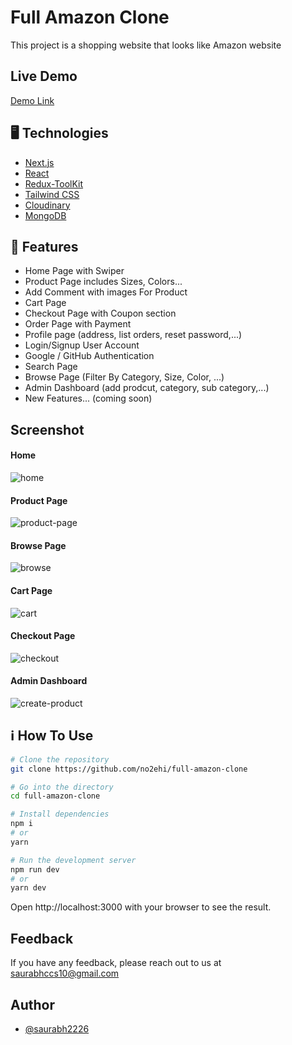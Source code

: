 
# Full Amazon Clone

This project is a shopping website that looks like Amazon website


## Live Demo

[Demo Link](https://full-amazon-clone.vercel.app/)


## 🖥️ Technologies

 - [Next.js]()
 - [React]()
 - [Redux-ToolKit]()
 - [Tailwind CSS]()
 - [Cloudinary]()
 - [MongoDB]()
 


## 🚀 Features

- Home Page with Swiper
- Product Page includes Sizes, Colors...
- Add Comment with images For Product
- Cart Page
- Checkout Page with Coupon section
- Order Page with Payment
- Profile page (address, list orders, reset password,...)
- Login/Signup User Account
- Google / GitHub Authentication
- Search Page
- Browse Page (Filter By Category, Size, Color, ...)
- Admin Dashboard (add prodcut, category, sub category,...)
- New Features... (coming soon)
 

## Screenshot
#### Home
![home](https://user-images.githubusercontent.com/35344951/236690271-6a352b0a-07c1-4c51-a62c-e3226065e4ec.jpg)
#### Product Page
![product-page](https://user-images.githubusercontent.com/35344951/236690275-031bb578-7bed-44a3-965f-7f48eb7707a5.jpg)
#### Browse Page
![browse](https://user-images.githubusercontent.com/35344951/236690335-7765e61b-2c8e-4b20-a58c-cd7e93955a9e.jpg)
#### Cart Page
![cart](https://user-images.githubusercontent.com/35344951/236690385-a5a45f7f-ec0c-42f5-a267-d9a442df2114.jpg)
#### Checkout Page
![checkout](https://user-images.githubusercontent.com/35344951/236690388-8b924c80-90d5-45c2-a6c4-27caef62af26.jpg)
#### Admin Dashboard
![create-product](https://user-images.githubusercontent.com/35344951/236690401-ad767762-380d-459b-adc1-18e1e031e512.jpg)

## ℹ️ How To Use

```bash
# Clone the repository
git clone https://github.com/no2ehi/full-amazon-clone

# Go into the directory
cd full-amazon-clone

# Install dependencies
npm i
# or
yarn

# Run the development server
npm run dev
# or
yarn dev
```
Open http://localhost:3000 with your browser to see the result.
    
## Feedback

If you have any feedback, please reach out to us at saurabhccs10@gmail.com


## Author

- [@saurabh2226](https://github.com/saurabh2226)


